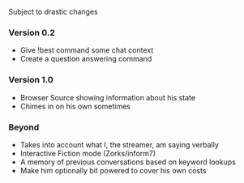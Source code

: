 Subject to drastic changes

### Version 0.2
- Give !best command some chat context
- Create a question answering command

### Version 1.0
- Browser Source showing information about his state
- Chimes in on his own sometimes

### Beyond
- Takes into account what I, the streamer, am saying verbally
- Interactive Fiction mode (Zorks/inform7)
- A memory of previous conversations based on keyword lookups
- Make him optionally bit powered to cover his own costs
